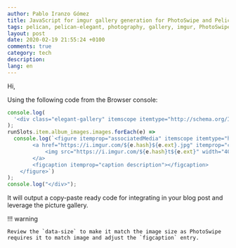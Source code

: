 ```yaml
---
author: Pablo Iranzo Gómez
title: JavaScript for imgur gallery generation for PhotoSwipe and Pelican-Elegant
tags: pelican, pelican-elegant, photography, gallery, imgur, PhotoSwipe
layout: post
date: 2020-02-19 21:55:24 +0100
comments: true
category: tech
description:
lang: en
---
```


Hi,

Using the following code from the Browser console:

```js
console.log(
  '<div class="elegant-gallery" itemscope itemtype="http://schema.org/ImageGallery">'
);
runSlots.item.album_images.images.forEach(e) =>
  console.log(`<figure itemprop="associatedMedia" itemscope itemtype="http://schema.org/ImageObject">
        <a href="https://i.imgur.com/${e.hash}${e.ext}.jpg" itemprop="contentUrl" data-size="4032x3024">
            <img src="https://i.imgur.com/${e.hash}t${e.ext}" width="403" height="302" itemprop="thumbnail" alt="" />
        </a>
        <figcaption itemprop="caption description"></figcaption>
    </figure>`)
);
console.log("</div>");
```

It will output a copy-paste ready code for integrating in your blog post and leverage the picture gallery.

!!! warning

    Review the `data-size` to make it match the image size as PhotoSwipe requires it to match image and adjust the `figcaption` entry.
